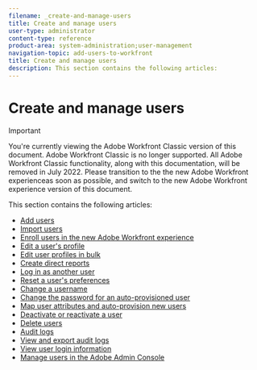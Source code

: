 ```yaml
---
filename: _create-and-manage-users
title: Create and manage users
user-type: administrator
content-type: reference
product-area: system-administration;user-management
navigation-topic: add-users-to-workfront
title: Create and manage users
description: This section contains the following articles:
---
```


# Create and manage users

>[!IMPORTANT]
>
>You're currently viewing the Adobe Workfront Classic version of this document. Adobe Workfront Classic is no longer supported. All Adobe Workfront Classic functionality, along with this documentation, will be removed in July 2022. Please transition to the the new Adobe Workfront experienceas soon as possible, and switch to the new Adobe Workfront experience version of this document.

This section contains the following articles:

* [Add users](../../../administration-and-setup/add-users/create-and-manage-users/add-users.md) 
* [Import users](../../../administration-and-setup/add-users/create-and-manage-users/import-users.md) 
* [Enroll users in the new Adobe Workfront experience](../../../administration-and-setup/add-users/create-and-manage-users/enroll-users-new-workfront-experience.md) 
* [Edit a user's profile](../../../administration-and-setup/add-users/create-and-manage-users/edit-a-users-profile.md) 
* [Edit user profiles in bulk](../../../administration-and-setup/add-users/create-and-manage-users/edit-user-profiles-in-bulk.md) 
* [Create direct reports](../../../administration-and-setup/add-users/create-and-manage-users/create-direct-reports.md) 
* [Log in as another user](../../../administration-and-setup/add-users/create-and-manage-users/log-in-as-another-user.md) 
* [Reset a user's preferences](../../../administration-and-setup/add-users/create-and-manage-users/reset-a-users-preferences.md) 
* [Change a username](../../../administration-and-setup/add-users/create-and-manage-users/change-a-username.md) 
* [Change the password for an auto-provisioned user](../../../administration-and-setup/add-users/create-and-manage-users/change-pw-auto-provisioned-user.md) 
* [Map user attributes and auto-provision new users](../../../administration-and-setup/add-users/create-and-manage-users/map-user-attributes.md) 
* [Deactivate or reactivate a user](../../../administration-and-setup/add-users/create-and-manage-users/deactivate-a-user.md) 
* [Delete users](../../../administration-and-setup/add-users/create-and-manage-users/delete-a-user.md) 
* [Audit logs](../../../administration-and-setup/add-users/create-and-manage-users/audit-logs.md) 
* [View and export audit logs](../../../administration-and-setup/add-users/create-and-manage-users/view-and-export-audit-logs.md) 
* [View user login information](../../../administration-and-setup/add-users/create-and-manage-users/view-user-login-info.md) 
* [Manage users in the Adobe Admin Console](../../../administration-and-setup/add-users/create-and-manage-users/admin-console.md)

